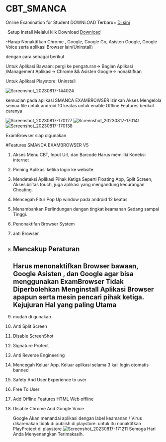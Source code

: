 # CBT_SMANCA
Online Examination for Student
DOWNLOAD Terbaru= 
<a href="https://github.com/SecretDiscorder/CBT_SMANCA/releases">Di sini</a>


-Setup 
 Install Melalui klik Download <a href="https://github.com/SecretDiscorder/CBT_SMANCA/releases/download/CBT_SMANCAV5/SMANCA.EXAMBRO_V5.apk">Download</a>
 
-Harap Nonaktifkan Chrome , Google, Google Go, Asisten Google, Google Voice serta aplikasi Browser lain(Uninstall)


dengan cara sebagai berikut

Untuk Aplikasi Bawaan: pergi ke pengaturan-> Bagian Aplikasi /Management Aplikasi-> Chrome && Asisten Google-> nonaktifkan

Untuk Aplikasi Playstore: Uninstall


![Screenshot_20230817-144024](https://github.com/SecretDiscorder/CBT_SMANCA/assets/139457966/bb8aa313-2a74-4e03-89ad-470c7d0877f6)


kemudian pada aplikasi SMANCA EXAMBROWSER izinkan Akses Mengelola semua file untuk android 10 keatas untuk enable Offline Features 
berikut caranya


![Screenshot_20230817-170127](https://github.com/SecretDiscorder/CBT_SMANCA/assets/139457966/99c83132-448d-435e-8c10-f4dde95422c8)
![Screenshot_20230817-170141](https://github.com/SecretDiscorder/CBT_SMANCA/assets/139457966/8bc9408c-93e9-4ef8-9238-ddf979bd50a0)
![Screenshot_20230817-170138](https://github.com/SecretDiscorder/CBT_SMANCA/assets/139457966/7d08bf1c-76f5-4974-ac32-251119350ce8)


ExamBrowser siap digunakan.


#Features SMANCA EXAMBROWSER V5
1. Akses Menu CBT, Input Url, dan Barcode Harus memiliki Koneksi internet
2. Pinning Aplikasi ketika login ke website
3. Mendeteksi Aplikasi Pihak Ketiga Seperti Floating App, Split Screen, Aksesibilitas touch, juga aplikasi yang mengandung kecurangan Cheating.
4. Mencegah Fitur Pop Up window pada android 12 keatas
5. Menambahkan Perlindungan dengan tingkat keamanan Sedang sampai Tinggi.
6. Penonaktifan Browser System
7. anti Browser
8. Mencakup Peraturan
    -------------------------
   Harus menonaktifkan Browser bawaan, Google Asisten , dan Google agar bisa menggunakan ExamBrowser
   Tidak Diperbolehkan Menginstall Aplikasi Browser apapun serta mesin pencari pihak ketiga.
   Kejujuran Hal yang paling Utama
     ------------------------
10. mudah di gunakan
11. Anti Split Screen
12. Disable ScreenShot
13. Signature Protect
14. Anti Reverse Engineering
15. Mencegah Keluar App. Keluar aplikasi selama 3 kali login otomatis banned
16. Safety And User Experience to user
17. Free To User
18. Add Offline Features HTML Web offline
19. Disable Chrome And Google Voice



    Google Akan menandai aplikasi  dengan label keamanan / Virus dikarenakan tidak di publish di playstore. untuk itu nonaktifkan PlayProtect di playstore
    ![Screenshot_20230817-171211](https://github.com/SecretDiscorder/CBT_SMANCA/assets/139457966/d166d7eb-58f7-4a7a-979c-e711b9891a13)
    Semoga Hari Anda Menyenangkan
Terimakasih.
